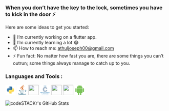 ### When you don’t have the key to the lock, sometimes you have to kick in the door ⚡

Here are some ideas to get you started:

- 🔭 I’m currently working on a flutter app.
- 🌱 I’m currently learning a lot 😂
- 📫 How to reach me: athuljoseph00@gmail.com
- ⚡ Fun fact: No matter how fast you are, there are some things you can’t outrun; some things always manage to catch up to you.

### Languages and Tools :

<img height="32" width="32" src="https://raw.githubusercontent.com/github/explore/80688e429a7d4ef2fca1e82350fe8e3517d3494d/topics/python/python.png" />          <img height="32" width="32" src="https://raw.githubusercontent.com/github/explore/80688e429a7d4ef2fca1e82350fe8e3517d3494d/topics/java/java.png" />          <img height="32" width="32" src="https://upload.wikimedia.org/wikipedia/commons/thumb/1/18/ISO_C%2B%2B_Logo.svg/250px-ISO_C%2B%2B_Logo.svg.png" />           <img height="32" width="32" src="https://raw.githubusercontent.com/github/explore/80688e429a7d4ef2fca1e82350fe8e3517d3494d/topics/c/c.png" />          <img height="32" width="32" src="https://upload.wikimedia.org/wikipedia/commons/7/7e/Dart-logo.png" />           <img height="32" width="32" src="https://strattonapps.com/wp-content/uploads/2020/02/flutter-logo-5086DD11C5-seeklogo.com_.png" />           <img height="32" width="32" src="https://raw.githubusercontent.com/github/explore/80688e429a7d4ef2fca1e82350fe8e3517d3494d/topics/android/android.png" />


 <img align="left" alt="codeSTACKr's GitHub Stats" src="https://github-readme-stats-rust-one.vercel.app/api?username=AthulJoseph27&show_icons=true&hide_border=true" />




